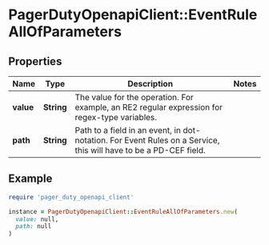 # PagerDutyOpenapiClient::EventRuleAllOfParameters

## Properties

| Name | Type | Description | Notes |
| ---- | ---- | ----------- | ----- |
| **value** | **String** | The value for the operation. For example, an RE2 regular expression for regex-type variables. |  |
| **path** | **String** | Path to a field in an event, in dot-notation. For Event Rules on a Service, this will have to be a PD-CEF field. |  |

## Example

```ruby
require 'pager_duty_openapi_client'

instance = PagerDutyOpenapiClient::EventRuleAllOfParameters.new(
  value: null,
  path: null
)
```

